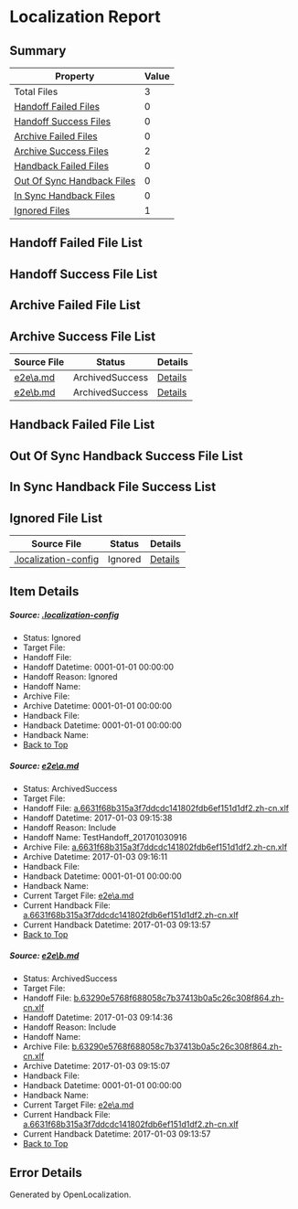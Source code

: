 # <a name='report-top'></a> Localization Report

## Summary
 Property | Value 
 -------- | ----- 
 Total Files | 3
[ Handoff Failed Files ](#handoff-failed-list)| 0
[ Handoff Success Files ](#handoff-success-list)| 0
[ Archive Failed Files ](#archive-failed-list)| 0
[ Archive Success Files ](#archive-success-list)| 2
[ Handback Failed Files ](#handback-failed-list)| 0
[ Out Of Sync Handback Files ](#outofsync-handback-success-list)| 0
[ In Sync Handback Files ](#insync-handback-success-list)| 0
[ Ignored Files ](#ignored-list)| 1

## <a name='handoff-failed-list'></a> Handoff Failed File List

## <a name='handoff-success-list'></a> Handoff Success File List

## <a name='archive-failed-list'></a> Archive Failed File List

## <a name='archive-success-list'></a> Archive Success File List
 Source File | Status | Details 
 ----------- | ------ | ------- 
 [e2e\a.md](https://github.com/OpenLocalizationTestOrg/ol-test1/blob/fe6b1ee52f6d476cff605364ab2db838f807cbc3/e2e/a.md) | ArchivedSuccess | [Details](#f13f07f3b4e23add9ca64bacfe8d0ac1ac543e6b1)
 [e2e\b.md](https://github.com/OpenLocalizationTestOrg/ol-test1/blob/527f1bac01d4cf6d5a7a4b4b20642944341cd6ca/e2e/b.md) | ArchivedSuccess | [Details](#a0c9718f0e86715a7bbc8c521b47719a805968662)

## <a name='handback-failed-list'></a> Handback Failed File List

## <a name='outofsync-handback-success-list'></a> Out Of Sync Handback Success File List

## <a name='insync-handback-success-list'></a> In Sync Handback File Success List

## <a name='ignored-list'></a> Ignored File List
 Source File | Status | Details 
 ----------- | ------ | ------- 
 [.localization-config](https://github.com/OpenLocalizationTestOrg/ol-test1/blob/fe6b1ee52f6d476cff605364ab2db838f807cbc3/.localization-config) | Ignored | [Details](#cb0632cf59c1387fc1742bfb9fa3c47f87e2e5c90)

## Item Details
##### <a name='cb0632cf59c1387fc1742bfb9fa3c47f87e2e5c90'></a> Source: [.localization-config](https://github.com/OpenLocalizationTestOrg/ol-test1/blob/fe6b1ee52f6d476cff605364ab2db838f807cbc3/.localization-config)
* Status: Ignored
* Target File: 
* Handoff File: 
* Handoff Datetime: 0001-01-01 00:00:00
* Handoff Reason: Ignored
* Handoff Name: 
* Archive File: 
* Archive Datetime: 0001-01-01 00:00:00
* Handback File: 
* Handback Datetime: 0001-01-01 00:00:00
* Handback Name: 
* [Back to Top](#report-top)

##### <a name='f13f07f3b4e23add9ca64bacfe8d0ac1ac543e6b1'></a> Source: [e2e\a.md](https://github.com/OpenLocalizationTestOrg/ol-test1/blob/fe6b1ee52f6d476cff605364ab2db838f807cbc3/e2e/a.md)
* Status: ArchivedSuccess
* Target File: 
* Handoff File: [a.6631f68b315a3f7ddcdc141802fdb6ef151d1df2.zh-cn.xlf](https://github.com/OpenLocalizationTestOrg/ol-test1-handoff/blob/ae172c03fde85417064aedf67a71740b36126604/ol-handoff/OpenLocalizationTestOrg/ol-test1-zhcn/ci/ht/a.6631f68b315a3f7ddcdc141802fdb6ef151d1df2.zh-cn.xlf)
* Handoff Datetime: 2017-01-03 09:15:38
* Handoff Reason: Include
* Handoff Name: TestHandoff_201701030916
* Archive File: [a.6631f68b315a3f7ddcdc141802fdb6ef151d1df2.zh-cn.xlf](https://github.com/OpenLocalizationTestOrg/ol-test1-handoff/blob/70797186276579a434b179541de79e4af3895f4d/ol-archive/OpenLocalizationTestOrg/ol-test1-zhcn/ci/ht/a.6631f68b315a3f7ddcdc141802fdb6ef151d1df2.zh-cn.xlf)
* Archive Datetime: 2017-01-03 09:16:11
* Handback File: 
* Handback Datetime: 0001-01-01 00:00:00
* Handback Name: 
* Current Target File: [e2e\a.md](https://github.com/OpenLocalizationTestOrg/ol-test1-zhcn/blob/3c047e56b30fdbefac67cd34e6e557456a6af8e0/e2e/a.md)
* Current Handback File: [a.6631f68b315a3f7ddcdc141802fdb6ef151d1df2.zh-cn.xlf](https://github.com/OpenLocalizationTestOrg/ol-test1-handback/blob/1fe9f6263b4f7b648b802b329957a3ecc5c86b20/ol-handback/OpenLocalizationTestOrg/ol-test1-zhcn/ci/ht/a.6631f68b315a3f7ddcdc141802fdb6ef151d1df2.zh-cn.xlf)
* Current Handback Datetime: 2017-01-03 09:13:57
* [Back to Top](#report-top)

##### <a name='a0c9718f0e86715a7bbc8c521b47719a805968662'></a> Source: [e2e\b.md](https://github.com/OpenLocalizationTestOrg/ol-test1/blob/527f1bac01d4cf6d5a7a4b4b20642944341cd6ca/e2e/b.md)
* Status: ArchivedSuccess
* Target File: 
* Handoff File: [b.63290e5768f688058c7b37413b0a5c26c308f864.zh-cn.xlf](https://github.com/OpenLocalizationTestOrg/ol-test1-handoff/blob/01fabb710c23e7fd4f3ebce5f2464af1473b9912/ol-handoff/OpenLocalizationTestOrg/ol-test1-zhcn/ci/ht/b.63290e5768f688058c7b37413b0a5c26c308f864.zh-cn.xlf)
* Handoff Datetime: 2017-01-03 09:14:36
* Handoff Reason: Include
* Handoff Name: 
* Archive File: [b.63290e5768f688058c7b37413b0a5c26c308f864.zh-cn.xlf](https://github.com/OpenLocalizationTestOrg/ol-test1-handoff/blob/70dfa222617f1f133a9725e42a3549907b268229/ol-archive/OpenLocalizationTestOrg/ol-test1-zhcn/ci/ht/b.63290e5768f688058c7b37413b0a5c26c308f864.zh-cn.xlf)
* Archive Datetime: 2017-01-03 09:15:07
* Handback File: 
* Handback Datetime: 0001-01-01 00:00:00
* Handback Name: 
* Current Target File: [e2e\a.md](https://github.com/OpenLocalizationTestOrg/ol-test1-zhcn/blob/3c047e56b30fdbefac67cd34e6e557456a6af8e0/e2e/a.md)
* Current Handback File: [a.6631f68b315a3f7ddcdc141802fdb6ef151d1df2.zh-cn.xlf](https://github.com/OpenLocalizationTestOrg/ol-test1-handback/blob/1fe9f6263b4f7b648b802b329957a3ecc5c86b20/ol-handback/OpenLocalizationTestOrg/ol-test1-zhcn/ci/ht/a.6631f68b315a3f7ddcdc141802fdb6ef151d1df2.zh-cn.xlf)
* Current Handback Datetime: 2017-01-03 09:13:57
* [Back to Top](#report-top)


## Error Details

Generated by OpenLocalization.
